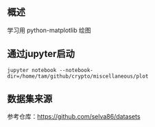 ## 概述

学习用 python-matplotlib 绘图

## 通过jupyter启动

`jupyter notebook --notebook-dir=/home/tam/github/crypto/miscellaneous/plot`

## 数据集来源

参考仓库：<https://github.com/selva86/datasets>
